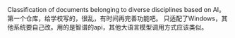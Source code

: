 Classification of documents belonging to diverse disciplines based on AI。
第一个仓库，给学校写的，很乱，有时间再完善功能吧。
只适配了Windows，其他系统要自己改。用的是智谱的api，其他大语言模型调用方式应该类似。
